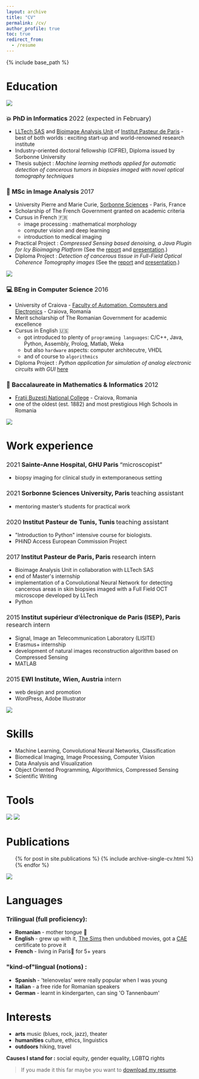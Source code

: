 ```yaml
---
layout: archive
title: "CV"
permalink: /cv/
author_profile: true
toc: true
redirect_from:
  - /resume
---
```


{% include base_path %}

Education
======

<img src="https://source.unsplash.com/0dYvjPoPE0E/1600x500">

### :boom: **PhD in Informatics** <span style="font-weight:normal">2022 (expected in February)</span>
  * [LLTech SAS](http://www.lltech.co/) and [Bioimage Analysis Unit](https://research.pasteur.fr/en/team/bioimage-analysis/) of [Institut Pasteur de Paris](https://www.pasteur.fr/en) - best of both worlds : exciting start-up and world-renowned research institute
  * Industry-oriented doctoral fellowship (CIFRE), Diploma issued by Sorbonne University
  * Thesis subject : *Machine learning methods applied for automatic detection of cancerous tumors in biopsies imaged with novel optical tomography techniques*

### :microscope: **MSc in Image Analysis** <span style="font-weight:normal">2017</span>
  * University Pierre and Marie Curie, [Sorbonne Sciences](http://sciences.sorbonne-universite.fr/formation-0/masters/master-informatique/parcours-image-ima) - Paris, France
  * Scholarship of The French Government granted on academic criteria
  * Cursus in French :fr:
      * image processing : mathematical morphology
      * computer vision and deep learning
      * introduction to medical imaging
  * Practical Project : *Compressed  Sensing  based denoising, a Java Plugin for Icy Bioimaging Platform*
  (See the [report](http://dmandache.github.io/files/2017_prat_project.pdf) and [presentation](http://dmandache.github.io/files/2017_prat_presentation.pdf).)
  * Diploma Project : *Detection of cancerous tissue in Full-Field Optical Coherence Tomography images*
  (See the [report](http://dmandache.github.io/files/2017_masters_project.pdf) and [presentation](http://dmandache.github.io/files/2017_masters_project_presentation.pdf).)

<img src="https://source.unsplash.com/-Rc6usOigMk/1600x500">

### :computer: **BEng in Computer Science**  <span style="font-weight:normal">2016</span>
  * University of Craiova - [Faculty of Automation, Computers and Electronics](http://www.ace.ucv.ro/) -  Craiova, Romania
  * Merit scholarship of The Romanian Government for academic excellence
  * Cursus in English :us:
      * got introduced to plenty of `programming languages`: C/C++, Java, Python, Assembly, Prolog, Matlab, Weka
      * but also `hardware` aspects: computer architecutre, VHDL
      * and of course to `algorithmics`
  * Diploma Project : *Python application for simulation of analog electronic circuits with GUI* [here](http://dmandache.github.io/files/2016_bachelors_project.pdf)

### :triangular_ruler: **Baccalaureate in Mathematics & Informatics**  <span style="font-weight:normal">2012</span>
   * [Frații Buzești National College](https://www.cnfb.ro/) - Craiova, Romania
   * one of the oldest (est. 1882) and most prestigious High Schools in Romania

<img src="https://source.unsplash.com/hAYy2mFLjS8/1600x500">

Work experience
======
### <span style="font-weight:normal">2021</span> **Sainte-Anne Hospital, GHU Paris** <span style="font-weight:normal"><q>microscopist</q></span>
  * biopsy imaging for clinical study in extemporaneous setting


### <span style="font-weight:normal">2021</span> **Sorbonne Sciences University, Paris** <span style="font-weight:normal">teaching assistant</span>
  * mentoring master’s students for practical work

### <span style="font-weight:normal">2020</span> **Institut Pasteur de Tunis, Tunis** <span style="font-weight:normal">teaching assistant</span>
   * "Introduction to Python" intensive course for biologists.
   * PHiND Access European Commission Project

### <span style="font-weight:normal">2017</span> **Institut Pasteur de Paris, Paris** <span style="font-weight:normal">research intern</span>
   * Bioimage Analysis Unit in collaboration with LLTech SAS
   * end of Master's internship
   * implementation of a Convolutional Neural Network for detecting cancerous areas in skin biopsies imaged with a Full Field OCT microscope developed by LLTech
   * Python

### <span style="font-weight:normal">2015</span> **Institut supérieur d’électronique de Paris (ISEP), Paris**  <span style="font-weight:normal">research intern</span>
   * Signal, Image an Telecommunication Laboratory (LISITE)
   * Erasmus+ internship
   * development of natural images reconstruction algorithm based on Compressed Sensing
   * MATLAB

### <span style="font-weight:normal">2015</span> **EWI Institute, Wien, Austria**   <span style="font-weight:normal">intern</span>
   * web design and promotion
   * WordPress, Adobe Illustrator

<img src="https://source.unsplash.com/vv-oEGlN-4E/1600x500">

Skills
======
* Machine Learning, Convolutional Neural Networks, Classification
* Biomedical Imaging, Image Processing, Computer Vision
* Data Analysis and Visualization
* Object Oriented Programming, Algorithmics,  Compressed Sensing
* Scientific Writing

Tools
======
<img src="https://dmandache.github.io/images/skills_wordle_repeat_nobg.png">

<!-- * **Python** :
  * Keras, TensorFlow, Scikits, NumPy, SciPy, OpenCV, Pandas
  * Matplotlib, Seaborn  
  * Jupyter Notebooks, Neptune.ai
* Linux, Git, SLURM, Singularity, Latex
* Java, C/C++, MATLAB -->

<img src="https://source.unsplash.com/Oaqk7qqNh_c/1600x500">

Publications
======
  <ul>{% for post in site.publications %}
    {% include archive-single-cv.html %}
  {% endfor %}</ul>

<!-- Talks
======
  <ul>{% for post in site.talks %}
    {% include archive-single-talk-cv.html %}
  {% endfor %}</ul>

Teaching
======
  <ul>{% for post in site.teaching %}
    {% include archive-single-cv.html %}
  {% endfor %}</ul> -->

<img src="https://source.unsplash.com/vNrpgkrRtlk/1600x500">

Languages
======
### Trilingual (full proficiency):
* **Romanian** - mother tongue :baby_bottle:
* **English** - grew up with it, [The Sims](https://www.ea.com/games/the-sims) then undubbed movies, got a [CAE](https://www.cambridgeenglish.org/exams-and-tests/advanced/) certificate to prove it
* **French** - living in Paris:pushpin: for 5+ years

### "kind-of"lingual (notions) :
* **Spanish** - 'telenovelas' were really popular when I was young
* **Italian** - a free ride for Romanian speakers
* **German** - learnt in kindergarten, can sing 'O Tannenbaum'

Interests
======
* **arts**  music (blues, rock, jazz), theater
* **humanities**  culture, ethics, linguistics
* **outdoors**  hiking, travel

**Causes I stand for :** social equity, gender equality, LGBTQ rights

> If you made it this far maybe you want to [download my resume](http://dmandache.github.io/files/CV_en.pdf).
